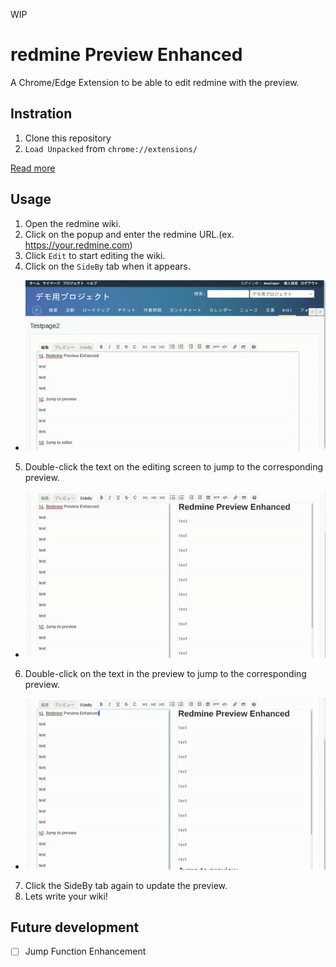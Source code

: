 WIP

# redmine Preview Enhanced

A Chrome/Edge Extension to be able to edit redmine with the preview.

## Instration

1. Clone this repository
2. `Load Unpacked` from `chrome://extensions/`

[Read more](https://knowledge.workspace.google.com/kb/load-unpacked-extensions-000005962)

## Usage

1. Open the redmine wiki.
2. Click on the popup and enter the redmine URL.(ex. https://your.redmine.com)
3. Click `Edit` to start editing the wiki.
4. Click on the `SideBy` tab when it appears.
* ![demo](docs/start_sideby.gif)
5. Double-click the text on the editing screen to jump to the corresponding preview.
* ![demo](docs/jump_to_preview.gif)
6. Double-click on the text in the preview to jump to the corresponding preview.
* ![demo](docs/jump_to_editor.gif)
7. Click the SideBy tab again to update the preview.
8. Lets write your wiki!

## Future development
- [ ] Jump Function Enhancement
